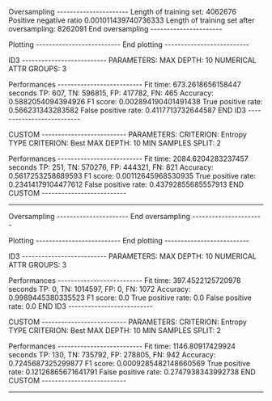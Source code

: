 Oversampling ----------------------
Length of training set: 4062676
Positive negative ratio 0.001011439740736333
Length of training set after oversampling: 8262091
End oversampling ----------------------

Plotting --------------------------
End plotting --------------------------

ID3 --------------------------
PARAMETERS:
	MAX DEPTH: 10
	NUMERICAL ATTR GROUPS: 3

Performances --------------------------
Fit time: 673.2618656158447 seconds
TP: 607, TN: 596815, FP: 417782, FN: 465
Accuracy: 0.5882054094394926
F1 score: 0.002894190401491438
True positive rate: 0.566231343283582
False positive rate: 0.4117713732644587
END ID3 --------------------------

CUSTOM --------------------------
PARAMETERS:
	CRITERION: Entropy
	TYPE CRITERION: Best
	MAX DEPTH: 10
	MIN SAMPLES SPLIT: 2

Performances --------------------------
Fit time: 2084.6204283237457 seconds
TP: 251, TN: 570276, FP: 444321, FN: 821
Accuracy: 0.5617253258689593
F1 score: 0.00112645968530935
True positive rate: 0.23414179104477612
False positive rate: 0.43792855685557913
END CUSTOM --------------------------

---

Oversampling ----------------------
End oversampling ----------------------

Plotting --------------------------
End plotting --------------------------

ID3 --------------------------
PARAMETERS:
	MAX DEPTH: 10
	NUMERICAL ATTR GROUPS: 3

Performances --------------------------
Fit time: 397.4522125720978 seconds
TP: 0, TN: 1014597, FP: 0, FN: 1072
Accuracy: 0.9989445380335523
F1 score: 0.0
True positive rate: 0.0
False positive rate: 0.0
END ID3 --------------------------

CUSTOM --------------------------
PARAMETERS:
	CRITERION: Entropy
	TYPE CRITERION: Best
	MAX DEPTH: 10
	MIN SAMPLES SPLIT: 2

Performances --------------------------
Fit time: 1146.80917429924 seconds
TP: 130, TN: 735792, FP: 278805, FN: 942
Accuracy: 0.7245687325299877
F1 score: 0.0009285482148660569
True positive rate: 0.12126865671641791
False positive rate: 0.2747938343992738
END CUSTOM --------------------------

---

